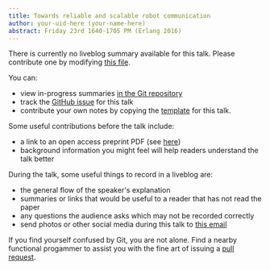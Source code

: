 ```yaml
---
title: Towards reliable and scalable robot communication
author: your-uid-here (your-name-here)
abstract: Friday 23rd 1640-1705 PM (Erlang 2016)
---
```


There is currently no liveblog summary available for this talk. Please contribute one by modifying [this file](https://github.com/ocamllabs/icfp2016-blog/blob/master/Erlang/towards-reliable-and-scalable-.md).

You can:
* view in-progress summaries [in the Git repository](https://github.com/ocamllabs/icfp2016-blog/tree/master/Erlang/towards-reliable-and-scalable-/)
* track the [GitHub issue](https://github.com/ocamllabs/icfp2016-blog/issues/167) for this talk
* contribute your own notes by copying the [template](towards-reliable-and-scalable-/template.md) for this talk.

Some useful contributions before the talk include:
* a link to an open access preprint PDF (see [here](https://github.com/gasche/icfp2016-papers))
* background information you might feel will help readers understand the talk better

During the talk, some useful things to record in a liveblog are:
* the general flow of the speaker's explanation
* summaries or links that would be useful to a reader that has not read the paper
* any questions the audience asks which may not be recorded correctly
* send photos or other social media during this talk to [this email](mailto:icfp16.photos@gmail.com?subject=Erlang:towards-reliable-and-scalable-)

If you find yourself confused by Git, you are not alone. Find a nearby functional progammer
to assist you with the fine art of issuing a [pull request](https://help.github.com/articles/about-pull-requests/).

